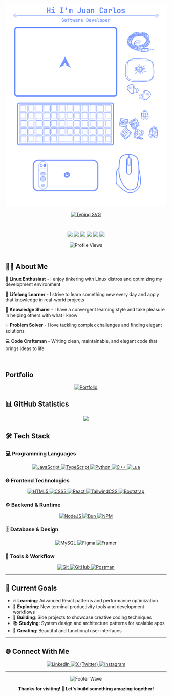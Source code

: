 <div align="center">
  <img src="assets/beatiful-header.png" alt="Juan Carlos" />

  <br/>

[![Typing SVG](https://readme-typing-svg.herokuapp.com?font=Fira+Code&size=24&duration=3000&pause=1000&color=61DAFB&center=true&vCenter=true&width=600&lines=Full+Stack+Developer+%F0%9F%9A%80;Linux+Enthusiast+%F0%9F%90%A7;Always+Learning+Something+New+%F0%9F%A7%A0;Need+help+centering+that+div%3F+%F0%9F%98%89)](https://git.io/typing-svg)

  <br/>

  <p align="center">
    <a href="https://archlinux.org/">
      <img src="https://skillicons.dev/icons?i=arch" />
    </a>
    <a href="https://www.notion.com/">
      <img src="https://skillicons.dev/icons?i=notion" />
    </a>
    <a href="https://neovim.io/">
      <img src="https://skillicons.dev/icons?i=neovim" />
    </a>
    <a href="https://obsidian.md/">
      <img src="https://skillicons.dev/icons?i=obsidian" />
    </a>
    <a href="https://www.microsoft.com/windows">
      <img src="https://skillicons.dev/icons?i=windows" />
    </a>
    <a href="https://code.visualstudio.com/">
      <img src="https://skillicons.dev/icons?i=vscode" />
    </a>
  </p>

  <img src="https://komarev.com/ghpvc/?username=juanchopi37&color=61dafb&style=flat-square&label=Profile+Views" alt="Profile Views" />
</div>

<br/>

## 👨‍💻 About Me

🐧 **Linux Enthusiast** - I enjoy tinkering with Linux distros and optimizing my development environment

🚀 **Lifelong Learner** - I strive to learn something new every day and apply that knowledge in real-world projects

🧠 **Knowledge Sharer** - I have a convergent learning style and take pleasure in helping others with what I know

💡 **Problem Solver** - I love tackling complex challenges and finding elegant solutions

💻 **Code Craftsman** - Writing clean, maintainable, and elegant code that brings ideas to life

<br clear="right"/>


## Portfolio
<div align="center">
  <a href="https://juancarloslopezmoreno.netlify.app/">
    <img src="https://img.shields.io/badge/Portfolio-FF5722?style=for-the-badge&logo=firefox&logoColor=white" alt="Portfolio" />
  </a>
</div>

## 📊 GitHub Statistics

<div align="center">
  <img height="180em" src="https://github-readme-stats.vercel.app/api/top-langs/?username=juanchopi37&layout=compact&langs_count=8&theme=react&hide_border=true&bg_color=0D1117&title_color=61DAFB&text_color=C9D1D9"/>
</div>

## 🛠️ Tech Stack

### 💻 Programming Languages

<p align="center">
  <a href="https://developer.mozilla.org/en-US/docs/Web/JavaScript">
    <img src="https://img.shields.io/badge/JavaScript-F7DF1E?style=for-the-badge&logo=javascript&logoColor=black" alt="JavaScript" />
  </a>
  <a href="https://www.typescriptlang.org/docs/">
    <img src="https://img.shields.io/badge/TypeScript-007ACC?style=for-the-badge&logo=typescript&logoColor=white" alt="TypeScript" />
  </a>
  <a href="https://docs.python.org/3/">
    <img src="https://img.shields.io/badge/Python-3776AB?style=for-the-badge&logo=python&logoColor=white" alt="Python" />
  </a>
  <a href="https://en.cppreference.com/w/">
    <img src="https://img.shields.io/badge/C++-00599C?style=for-the-badge&logo=c%2B%2B&logoColor=white" alt="C++" />
  </a>
  <a href="https://www.lua.org/docs.html">
    <img src="https://img.shields.io/badge/Lua-2C2D72?style=for-the-badge&logo=lua&logoColor=white" alt="Lua" />
  </a>
</p>

### 🌐 Frontend Technologies

<p align="center">
  <a href="https://developer.mozilla.org/en-US/docs/Web/HTML">
    <img src="https://img.shields.io/badge/HTML5-E34F26?style=for-the-badge&logo=html5&logoColor=white" alt="HTML5" />
  </a>
  <a href="https://developer.mozilla.org/en-US/docs/Web/CSS">
    <img src="https://img.shields.io/badge/CSS3-1572B6?style=for-the-badge&logo=css3&logoColor=white" alt="CSS3" />
  </a>
  <a href="https://react.dev/">
    <img src="https://img.shields.io/badge/React-20232A?style=for-the-badge&logo=react&logoColor=61DAFB" alt="React" />
  </a>
  <a href="https://tailwindcss.com/docs">
    <img src="https://img.shields.io/badge/Tailwind_CSS-38B2AC?style=for-the-badge&logo=tailwind-css&logoColor=white" alt="TailwindCSS" />
  </a>
  <a href="https://getbootstrap.com/docs/">
    <img src="https://img.shields.io/badge/Bootstrap-7952B3?style=for-the-badge&logo=bootstrap&logoColor=white" alt="Bootstrap" />
  </a>
</p>

### ⚙️ Backend & Runtime


<p align="center">
  <a href="https://nodejs.org/en/docs/">
    <img src="https://img.shields.io/badge/Node.js-339933?style=for-the-badge&logo=node.js&logoColor=white" alt="NodeJS" />
  </a>
  <a href="https://bun.sh/docs">
    <img src="https://img.shields.io/badge/Bun-000000?style=for-the-badge&logo=bun&logoColor=white" alt="Bun" />
  </a>
  <a href="https://docs.npmjs.com/">
    <img src="https://img.shields.io/badge/NPM-CB3837?style=for-the-badge&logo=npm&logoColor=white" alt="NPM" />
  </a>
</p>

### 🗄️ Database & Design

<p align="center">
  <a href="https://dev.mysql.com/doc/">
    <img src="https://img.shields.io/badge/MySQL-4479A1?style=for-the-badge&logo=mysql&logoColor=white" alt="MySQL" />
  </a>
  <a href="https://help.figma.com/">
    <img src="https://img.shields.io/badge/Figma-F24E1E?style=for-the-badge&logo=figma&logoColor=white" alt="Figma" />
  </a>
  <a href="https://www.framer.com/docs/">
    <img src="https://img.shields.io/badge/Framer-0055FF?style=for-the-badge&logo=framer&logoColor=white" alt="Framer" />
  </a>
</p>

### 🔧 Tools & Workflow

<p align="center">
  <a href="https://git-scm.com/doc">
    <img src="https://img.shields.io/badge/Git-F05032?style=for-the-badge&logo=git&logoColor=white" alt="Git" />
  </a>
  <a href="https://docs.github.com/">
    <img src="https://img.shields.io/badge/GitHub-181717?style=for-the-badge&logo=github&logoColor=white" alt="GitHub" />
  </a>
  <a href="https://learning.postman.com/docs/">
    <img src="https://img.shields.io/badge/Postman-FF6C37?style=for-the-badge&logo=postman&logoColor=white" alt="Postman" />
  </a>
</p>

---

## 🎯 Current Goals

- 🔥 **Learning**: Advanced React patterns and performance optimization
- 🌱 **Exploring**: New terminal productivity tools and development workflows
- 🤝 **Building**: Side projects to showcase creative coding techniques
- 📚 **Studying**: System design and architecture patterns for scalable apps
- 🎨 **Creating**: Beautiful and functional user interfaces

---

## 🌐 Connect With Me

<div align="center">
  <a href="https://www.linkedin.com/in/juan-carlos-lopez-moreno-9a29b0299/">
    <img src="https://img.shields.io/badge/LinkedIn-0077B5?style=for-the-badge&logo=linkedin&logoColor=white" alt="LinkedIn" />
  </a>
  <a href="https://x.com/juancho_l0pez">
    <img src="https://img.shields.io/badge/X_(Twitter)-000000?style=for-the-badge&logo=x&logoColor=white" alt="X (Twitter)" />
  </a>
  <a href="https://www.instagram.com/juancho_lopez_11/">
    <img src="https://img.shields.io/badge/Instagram-E4405F?style=for-the-badge&logo=instagram&logoColor=white" alt="Instagram" />
  </a>
</div>

---

<div align="center">
  <img src="https://capsule-render.vercel.app/api?type=waving&color=61DAFB&height=100&section=footer&animation=fadeIn" alt="Footer Wave" />

  <br/>

**Thanks for visiting! 🚀 Let's build something amazing together!**

  <br/>
</div>
